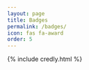 ```yaml
---
layout: page
title: Badges
permalink: /badges/
icon: fas fa-award
order: 5
---
```


{% include credly.html %}
